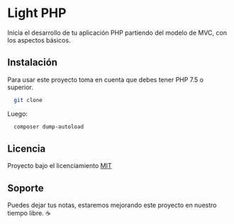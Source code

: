
# Light PHP

Inicia el desarrollo de tu aplicación PHP partiendo del modelo de MVC, con los aspectos básicos.




## Instalación

Para usar este proyecto toma en cuenta que debes tener PHP 7.5 o superior.

```bash
  git clone
```
Luego:

```bash
  composer dump-autoload 
``` 


## Licencia

Proyecto bajo el licenciamiento [MIT](https://choosealicense.com/licenses/mit/)


## Soporte

Puedes dejar tus notas, estaremos mejorando este proyecto en nuestro tiempo libre. ☕

